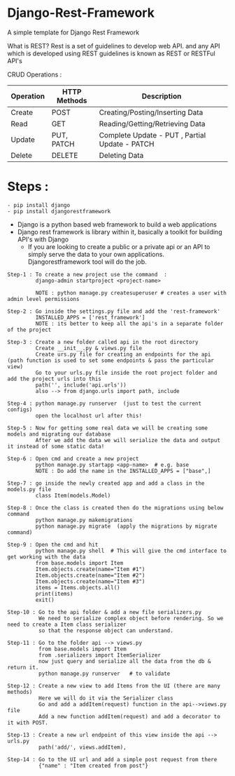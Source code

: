 # Django-Rest-Framework
A simple template for Django Rest Framework

What is REST?
Rest is a set of guidelines to develop web API. and any API which is developed using REST guidelines is known as REST or RESTFul API's

CRUD Operations : 

| Operation | HTTP Methods | Description                                    
|-----------|--------------|------------------------------------------------|
| Create    | POST         | Creating/Posting/Inserting Data                |
| Read      | GET          | Reading/Getting/Retrieving Data                |
| Update    | PUT, PATCH   | Complete Update - PUT , Partial Update - PATCH |
| Delete    | DELETE       | Deleting Data                                  |

# Steps :
    - pip install django
    - pip install djangorestframework
    
- Django is a python based web framework to build a web applications
- Django rest framework is library within it, basically a toolkit for building API's with Django
    - If you are looking to create a public or a private api or an API to simply serve the data to your own applications.
  Djangorestframework tool will do the job.
```
Step-1 : To create a new project use the command  :
         django-admin startproject <project-name>
         
         NOTE : python manage.py createsuperuser # creates a user with admin level permissions
         
Step-2 : Go inside the settings.py file and add the 'rest-framework' 
         INSTALLED_APPS = ['rest_framework']
         NOTE : its better to keep all the api's in a separate folder of the project

Step-3 : Create a new folder called api in the root directory
         Create __init__.py & views.py file
         Create urs.py file for creating an endpoints for the api (path function is used to set some endpoints & pass the particular view)
         Go to your urls.py file inside the root project folder and add the project urls into this
         path('', include('api.urls'))
         also --> from django.urls import path, include
         
Step-4 : python manage.py runserver  (just to test the current configs)
         open the localhost url after this!
         
Step-5 : Now for getting some real data we will be creating some models and migrating our database
         After we add the data we will serialize the data and output it instead of some static data!
         
Step-6 : Open cmd and create a new project 
         python manage.py startapp <app-name>  # e.g. base
         NOTE : Do add the name in the INSTALLED_APPS = ["base",]
         
Step-7 : go inside the newly created app and add a class in the models.py file
         class Item(models.Model)
         
Step-8 : Once the class is created then do the migrations using below command
         python manage.py makemigrations
         python manage.py migrate  (apply the migrations by migrate command)

Step-9 : Open the cmd and hit
         python manage.py shell  # This will give the cmd interface to get working with the data
         from base.models import Item
         Item.objects.create(name="Item #1")
         Item.objects.create(name="Item #2")
         Item.objects.create(name="Item #3")
         items = Items.objects.all()
         print(items)
         exit()
         
Step-10 : Go to the api folder & add a new file serializers.py
          We need to serialize complex object before rendering. So we need to create a Item class serializer 
          so that the response object can understand.
          
Step-11 : Go to the folder api --> views.py 
          from base.models import Item
          from .serializers import ItemSerializer
          now just query and serialize all the data from the db & return it.
          python manage.py runserver   # to validate
          
Step-12 : Create a new view to add Items from the UI (there are many methods)
          Here we will do it via the Serializer class
          Go and add a addItem(request) function in the api-->views.py file
          Add a new function addItem(request) and add a decorator to it with POST.

Step-13 : Create a new url endpoint of this view inside the api --> urls.py
          path('add/', views.addItem),

Step-14 : Go to the UI url and add a simple post request from there
          {"name" : "Item created from post"}      

```


